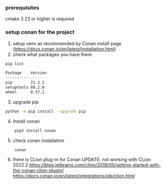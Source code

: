 ### prerequisites
cmake 3.23 or higher is required

### setup conan for the project
1. setup venv as recommended by Conan install page (https://docs.conan.io/en/latest/installation.html)
2. check what packages you have there
```bash
pip list

Package    Version
---------- -------
pip        21.3.1
setuptools 60.2.0
wheel      0.37.1
```
3. upgrade pip
```bash
python -m pip install --upgrade pip
```
4. Install conan
```bash
    pip3 install conan
```
5. check conan installation
```bash
    conan
```

6. there is CLion plug-in for Conan
UPDATE: not working with CLion 2022.2
https://blog.jetbrains.com/clion/2019/05/getting-started-with-the-conan-clion-plugin/
https://docs.conan.io/en/latest/integrations/ide/clion.html